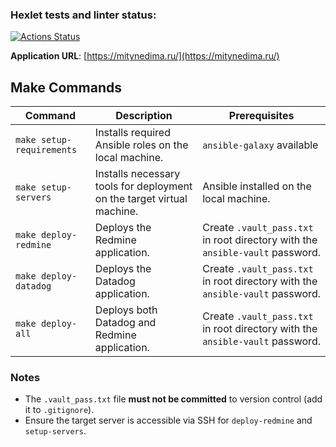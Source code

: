 ### Hexlet tests and linter status:
[![Actions Status](https://github.com/JeyXeon/devops-for-programmers-project-76/actions/workflows/hexlet-check.yml/badge.svg)](https://github.com/JeyXeon/devops-for-programmers-project-76/actions)

**Application URL**: [https://mitynedima.ru/](https://mitynedima.ru/)  

## Make Commands  

| Command               | Description                                                                 | Prerequisites                              |  
|-----------------------|-----------------------------------------------------------------------------|--------------------------------------------|  
| `make setup-requirements` | Installs required Ansible roles on the local machine.                  | `ansible-galaxy` available                |  
| `make setup-servers`  | Installs necessary tools for deployment on the target virtual machine.      | Ansible installed on the local machine.    | 
| `make deploy-redmine` | Deploys the Redmine application.                                           | Create `.vault_pass.txt` in root directory with the `ansible-vault` password. |   
| `make deploy-datadog` | Deploys the Datadog application.                                           | Create `.vault_pass.txt` in root directory with the `ansible-vault` password. |
| `make deploy-all` | Deploys both Datadog and Redmine application.                                           | Create `.vault_pass.txt` in root directory with the `ansible-vault` password. |

### Notes  
- The `.vault_pass.txt` file **must not be committed** to version control (add it to `.gitignore`).  
- Ensure the target server is accessible via SSH for `deploy-redmine` and `setup-servers`.
